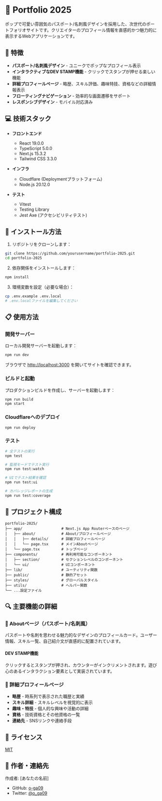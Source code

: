 # 🌟 Portfolio 2025

ポップで可愛い雰囲気のパスポート/名刺風デザインを採用した、次世代のポートフォリオサイトです。クリエイターのプロフィール情報を直感的かつ魅力的に表示するWebアプリケーションです。

## 🚀 特徴

- **パスポート/名刺風デザイン** - ユニークでポップなプロフィール表示
- **インタラクティブなDEV STAMP機能** - クリックでスタンプが押せる楽しい機能
- **詳細プロフィールページ** - 略歴、スキル評価、趣味特技、資格などの詳細情報表示
- **フローティングナビゲーション** - 効率的な画面遷移をサポート
- **レスポンシブデザイン** - モバイル対応済み

## 💻 技術スタック

- **フロントエンド**
  - React 19.0.0
  - TypeScript 5.0.0
  - Next.js 15.3.2
  - Tailwind CSS 3.3.0

- **インフラ**
  - Cloudflare (Deploymentプラットフォーム)
  - Node.js 20.12.0

- **テスト**
  - Vitest
  - Testing Library
  - Jest Axe (アクセシビリティテスト)

## 🔧 インストール方法

1. リポジトリをクローンします：

```bash
git clone https://github.com/yourusername/portfolio-2025.git
cd portfolio-2025
```

2. 依存関係をインストールします：

```bash
npm install
```

3. 環境変数を設定（必要な場合）：

```bash
cp .env.example .env.local
# .env.localファイルを編集してください
```

## 📋 使用方法

### 開発サーバー

ローカル開発サーバーを起動します：

```bash
npm run dev
```

ブラウザで [http://localhost:3000](http://localhost:3000) を開いてサイトを確認できます。

### ビルドと起動

プロダクションビルドを作成し、サーバーを起動します：

```bash
npm run build
npm start
```

### Cloudflareへのデプロイ

```bash
npm run deploy
```

### テスト

```bash
# 全テストの実行
npm test

# 監視モードでテスト実行
npm run test:watch

# UIでテスト結果を確認
npm run test:ui

# カバレッジレポートの生成
npm run test:coverage
```

## 📁 プロジェクト構成

```
portfolio-2025/
├── app/                  # Next.js App Routerベースのページ
│   ├── about/            # About/プロフィールページ
│   │   ├── details/      # 詳細プロフィールページ
│   │   └── page.tsx      # メインAboutページ
│   └── page.tsx          # トップページ
├── components/           # 再利用可能なコンポーネント
│   ├── section/          # セクションレベルのコンポーネント
│   └── ui/               # UIコンポーネント
├── lib/                  # ユーティリティ関数
├── public/               # 静的アセット
├── styles/               # グローバルスタイル
├── utils/                # ヘルパー関数
└── ...設定ファイル
```

## 🔍 主要機能の詳細

### 🪪 Aboutページ（パスポート/名刺風）

パスポートや名刺を思わせる魅力的なデザインのプロフィールカード。ユーザー情報、スキル一覧、自己紹介文が直感的に配置されています。

#### DEV STAMP機能

クリックするとスタンプが押され、カウンターがインクリメントされます。遊び心のあるインタラクション要素として実装されています。

### 📝 詳細プロフィールページ

- **略歴** - 時系列で表示された職歴と実績
- **スキル詳細** - スキルレベルを視覚的に表示
- **趣味・特技** - 個人的な興味や活動の詳細
- **資格** - 技術資格とその他資格の一覧
- **連絡先** - SNSリンクや連絡手段

## 📄 ライセンス

[MIT](LICENSE)

## 👤 作者・連絡先

作成者: [あなたの名前]
- GitHub: [o-ga09](https://github.com/o-ga09)
- Twitter: [@o_ga09](https://twitter.com/o_ga09)
